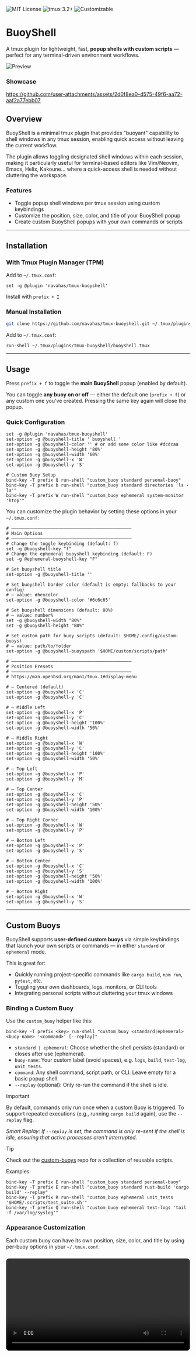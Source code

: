 ![MIT License](https://img.shields.io/badge/license-MIT-blue.svg)
![tmux 3.2+](https://img.shields.io/badge/tmux-3.2+-brightgreen)
![Customizable](https://img.shields.io/badge/feature-Custom_Buoys-orange)

# BuoyShell

A tmux plugin for lightweight, fast, **popup shells with custom scripts** — perfect for any terminal-driven environment workflows.

![Preview](https://raw.githubusercontent.com/navahas/tmux-buoyshell/assets/images/main.png)

### Showcase
https://github.com/user-attachments/assets/2d0f8ea0-d575-49f6-aa72-aaf2a77ebb07

## Overview

BuoyShell is a minimal tmux plugin that provides "buoyant" capability to shell windows in any tmux session, enabling quick access without leaving the current workflow.

The plugin allows toggling designated shell windows within each session, making it particularly useful for terminal-based editors like Vim/Neovim, Emacs, Helix, Kakoune... where a quick-access shell is needed without cluttering the workspace.

### Features

- Toggle popup shell windows per tmux session using custom keybindings  
- Customize the position, size, color, and title of your BuoyShell popup  
- Create custom BuoyShell popups with your own commands or scripts

---

## Installation

### With Tmux Plugin Manager (TPM)

Add to `~/.tmux.conf`:
```tmux
set -g @plugin 'navahas/tmux-buoyshell'
```

Install with `prefix + I`

### Manual Installation

```bash
git clone https://github.com/navahas/tmux-buoyshell.git ~/.tmux/plugins/tmux-buoyshell
```

Add to `~/.tmux.conf`:
```tmux
run-shell ~/.tmux/plugins/tmux-buoyshell/buoyshell.tmux
```
---

## Usage

Press `prefix + f` to toggle the **main BuoyShell** popup (enabled by default).

You can toggle **any buoy on or off** — either the default one (`prefix + f`) or any custom one you've created. Pressing the same key again will close the popup.

### Quick Configuration

```tmux
set -g @plugin 'navahas/tmux-buoyshell'
set-option -g @buoyshell-title ' buoyshell '
set-option -g @buoyshell-color '' # or add some color like #dcdcaa
set-option -g @buoyshell-height '80%'
set-option -g @buoyshell-width '60%'
set-option -g @buoyshell-x 'W'
set-option -g @buoyshell-y 'S'

# Custom Buoy Setup
bind-key -T prefix Q run-shell "custom_buoy standard personal-buoy"
bind-key -T prefix b run-shell "custom_buoy standard directories 'ls -la'"
bind-key -T prefix W run-shell "custom_buoy ephemeral system-monitor 'htop'"
```

You can customize the plugin behavior by setting these options in your `~/.tmux.conf`:

```tmux
# ——————————————————————————————————————————————
# Main Options
# ——————————————————————————————————————————————
# Change the toggle keybinding (default: f)
set -g @buoyshell-key "f"
# Change the ephemeral buoyshell keybinding (default: F)
set -g @ephemeral-buoyshell-key "F"

# Set buoyshell title
set-option -g @buoyshell-title ''

# Set buoyshell border color (default is empty: fallbacks to your config)
# — value: #hexcolor
set-option -g @buoyshell-color '#6c6c65'

# Set buoyshell dimensions (default: 80%)
# — value: number%
set -g @buoyshell-width "80%"
set -g @buoyshell-height "80%"

# Set custom path for buoy scripts (default: $HOME/.config/custom-buoys)
# — value: path/to/folder
set-option -g @buoyshell-buoyspath '$HOME/custom/scripts/path'

# ——————————————————————————————————————————————
# Position Presets
# ——————————————————————————————————————————————
# https://man.openbsd.org/man1/tmux.1#display-menu

# — Centered (default)
set-option -g @buoyshell-x 'C'
set-option -g @buoyshell-y 'C'

# — Middle Left
set-option -g @buoyshell-x 'P'
set-option -g @buoyshell-y 'C'
set-option -g @buoyshell-height '100%'
set-option -g @buoyshell-width '50%'

# — Middle Right
set-option -g @buoyshell-x 'W'
set-option -g @buoyshell-y 'C'
set-option -g @buoyshell-height '100%'
set-option -g @buoyshell-width '50%'

# — Top Left
set-option -g @buoyshell-x 'P'
set-option -g @buoyshell-y 'M'
 
# — Top Center
set-option -g @buoyshell-x 'C'
set-option -g @buoyshell-y 'P'
set-option -g @buoyshell-height '50%'
set-option -g @buoyshell-width '100%'
 
# — Top Right Corner
set-option -g @buoyshell-x 'W'
set-option -g @buoyshell-y 'P'
 
# — Bottom Left
set-option -g @buoyshell-x 'P'
set-option -g @buoyshell-y 'S'

# — Bottom Center
set-option -g @buoyshell-x 'C'
set-option -g @buoyshell-y 'S'
set-option -g @buoyshell-height '50%'
set-option -g @buoyshell-width '100%'

# — Bottom Right
set-option -g @buoyshell-x 'W'
set-option -g @buoyshell-y 'S'

```
---

## Custom Buoys

BuoyShell supports **user-defined custom buoys** via simple keybindings that launch your own scripts or commands — in either `standard` or `ephemeral` mode.

This is great for:
- Quickly running project-specific commands like `cargo build`, `npm run`, `pytest`, etc.
- Toggling your own dashboards, logs, monitors, or CLI tools
- Integrating personal scripts without cluttering your tmux windows

###  Binding a Custom Buoy

Use the `custom_buoy` helper like this:

```tmux
bind-key -T prefix <key> run-shell "custom_buoy <standard|ephemeral> <buoy-name> '<command>' [--replay]"
```

- `standard | ephemeral`: Choose whether the shell persists (standard) or closes after use (ephemeral).
- `buoy-name`: Your custom label (avoid spaces), e.g. `logs`, `build`, `test-log`, `unit_tests`.
- `command`: Any shell command, script path, or CLI. Leave empty for a basic popup shell.
- `--replay` (optional): Only re-run the command if the shell is idle.

> [!IMPORTANT] 
> By default, commands only run once when a custom Buoy is triggered.
> To support repeated executions (e.g., running `cargo build` again), use the `--replay` flag.

_Smart Replay: If `--replay` is set, the command is only re-sent if the shell is idle, ensuring that active processes aren't interrupted._
 
> [!TIP]
> Check out the [custom-buoys](https://github.com/navahas/custom-buoys) repo for a collection of reusable scripts.

Examples:

```tmux
bind-key -T prefix E run-shell "custom_buoy standard personal-buoy"
bind-key -T prefix E run-shell "custom_buoy standard rust-build 'cargo build' --replay"
bind-key -T prefix R run-shell "custom_buoy ephemeral unit_tests '$HOME/.scripts/test_suite.sh'"
bind-key -T prefix Q run-shell "custom_buoy ephemeral test-logs 'tail -f /var/log/syslog'"

```

### Appearance Customization

Each custom buoy can have its own position, size, color, and title by using per-buoy options in your `~/.tmux.conf`.

<video src="https://raw.githubusercontent.com/navahas/tmux-buoyshell/assets/videos/buoy-appearance.mov" controls width="100%" style="border-radius: 8px; margin-top: 10px;" />

These options follow this format:

```tmux
set-option -g @buoy-<buoy-name>-color
set-option -g @buoy-<buoy-name>-x
set-option -g @buoy-<buoy-name>-y
set-option -g @buoy-<buoy-name>-width
set-option -g @buoy-<buoy-name>-height
```
> If no specific values are provided, BuoyShell will fall back to the global options.

Examples:

```tmux
bind-key -T prefix q run-shell "custom_buoy standard dev"
set-option -g @buoy-dev-color '#c2b3e9'
set-option -g @buoy-dev-x 'C'
set-option -g @buoy-dev-y 'S'
set-option -g @buoy-dev-width '100%'
set-option -g @buoy-dev-height '50%'

bind-key -T prefix G run-shell "custom_buoy ephemeral gitlog \"git log --oneline --graph --decorate --all\""
set-option -g @buoy-gitlog-color '#d98870'
set-option -g @buoy-gitlog-x 'W'
set-option -g @buoy-gitlog-y 'C'
set-option -g @buoy-gitlog-width '50%'
set-option -g @buoy-gitlog-height '100%'
```

### Recommended Keys for Custom Buoys

For custom keybindings, we recommend using rarely bound, easy-to-reach keys like:

Q, W, E, R, T, Y, U, H, M, F, G

These keys are generally unbound in tmux and offer a smooth developer workflow.

> Friendly Reminder: Uppercase bindings (like Q) require holding Shift, e.g. prefix + Shift + Q.

---

## Advanced Considerations

### Implementation Details

- Windows inherit parent session's working directory and state.
- Use `prefix + ,` to rename any window to `buoyshell` if you wish to make it the main BuoyShell.

### Changing the Window Position

By default, BuoyShells are created as a new window getting the last available window position. If you prefer a different position, I suggest adding the following keybinds to your tmux config:

```tmux
bind -r N swap-window -t -1 \; select-window -t -1
bind -r M swap-window -t +1 \; select-window -t +1
```

This allows you to move not only BuoyShell, but any window position in your tmux session. Some users might prefer BuoyShell at the end of the window list while still being easily accessible from the toggle keybind. 

### Handling Splits

BuoyShell will display the window **including splits**. If you frequently use splits in the secondary window (which you want to act as BuoyShell), a resize with positioning is a good approach.

![Bottom Full Width](https://raw.githubusercontent.com/navahas/tmux-buoyshell/assets/images/bottom-full.png)
![Left Full Height](https://raw.githubusercontent.com/navahas/tmux-buoyshell/assets/images/left-full.png)

---

If you are looking for a single feature-rich floating shell implementation, consider [tmux-floax](https://github.com/omerxx/tmux-floax).

## License

MIT

